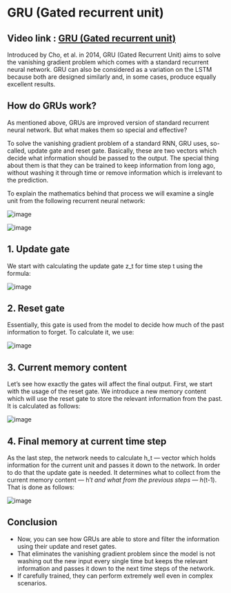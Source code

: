 # GRU (Gated recurrent unit)

## Video link : [GRU (Gated recurrent unit)](https://drive.google.com/file/d/13NkXibBa3yz-AVYzPeu2ysXDhuP58_4J/view?usp=sharing)

 Introduced by Cho, et al. in 2014, GRU (Gated Recurrent Unit) aims to solve the vanishing gradient problem which comes with a standard recurrent neural network. GRU can also be considered as a variation on the LSTM because both are designed similarly and, in some cases, produce equally excellent results.
 
## How do GRUs work?

As mentioned above, GRUs are improved version of standard recurrent neural network. But what makes them so special and effective?

To solve the vanishing gradient problem of a standard RNN, GRU uses, so-called, update gate and reset gate. Basically, these are two vectors which decide what information should be passed to the output. The special thing about them is that they can be trained to keep information from long ago, without washing it through time or remove information which is irrelevant to the prediction.

To explain the mathematics behind that process we will examine a single unit from the following recurrent neural network:

![image](https://user-images.githubusercontent.com/63282184/143872552-6bddbed6-a8d3-4d53-8acf-5b90eaa0a566.png)

![image](https://user-images.githubusercontent.com/63282184/143872590-1e2c2c7a-6158-4b5f-b1e2-e9c0e5ea86d7.png)

## 1. Update gate
We start with calculating the update gate z_t for time step t using the formula:

![image](https://user-images.githubusercontent.com/63282184/143872667-9afa8793-0c60-42a1-8f21-39b56c52532c.png)


## 2. Reset gate
Essentially, this gate is used from the model to decide how much of the past information to forget. To calculate it, we use:

![image](https://user-images.githubusercontent.com/63282184/143872741-835ed6fe-be09-45f1-a027-2b636f46be84.png)

## 3. Current memory content
Let’s see how exactly the gates will affect the final output. First, we start with the usage of the reset gate. We introduce a new memory content which will use the reset gate to store the relevant information from the past. It is calculated as follows:

![image](https://user-images.githubusercontent.com/63282184/143872815-ff5455fa-4b42-4221-b536-f486b27f4f1d.png)

## 4. Final memory at current time step
As the last step, the network needs to calculate h_t — vector which holds information for the current unit and passes it down to the network. In order to do that the update gate is needed. It determines what to collect from the current memory content — h’_t and what from the previous steps — h_(t-1). That is done as follows:

![image](https://user-images.githubusercontent.com/63282184/143872884-0b90d28f-c9ca-4e0a-ba21-a2fb35f86884.png)



## Conclusion 

- Now, you can see how GRUs are able to store and filter the information using their update and reset gates.
-  That eliminates the vanishing gradient problem since the model is not washing out the new input every single time but keeps the relevant information and passes it down to the next time steps of the network. 
-  If carefully trained, they can perform extremely well even in complex scenarios.
